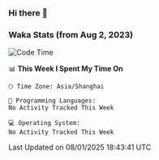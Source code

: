 ### Hi there 👋

### Waka Stats (from Aug 2, 2023)

<!--START_SECTION:waka-->
![Code Time](http://img.shields.io/badge/Code%20Time-609%20hrs%2051%20mins-blue)

📊 **This Week I Spent My Time On** 

```text
🕑︎ Time Zone: Asia/Shanghai

💬 Programming Languages: 
No Activity Tracked This Week

💻 Operating System: 
No Activity Tracked This Week
```


 Last Updated on 08/01/2025 18:43:41 UTC
<!--END_SECTION:waka-->
